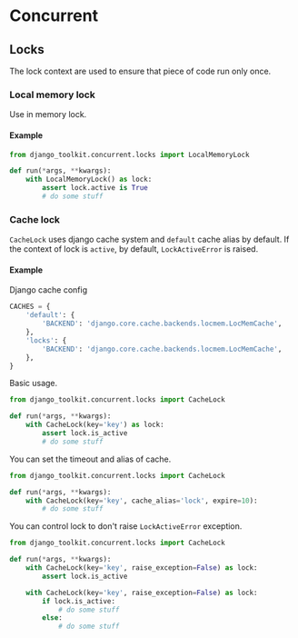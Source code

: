 # Concurrent

## Locks

The lock context are used to ensure that piece of code run only once.

### Local memory lock

Use in memory lock.

#### Example

```python
from django_toolkit.concurrent.locks import LocalMemoryLock

def run(*args, **kwargs):
    with LocalMemoryLock() as lock:
        assert lock.active is True
        # do some stuff
```

### Cache lock

`CacheLock` uses django cache system and `default` cache alias by default.
If the context of lock is `active`, by default, `LockActiveError` is raised.

#### Example

Django cache config

```python
CACHES = {
    'default': {
        'BACKEND': 'django.core.cache.backends.locmem.LocMemCache',
    },
    'locks': {
        'BACKEND': 'django.core.cache.backends.locmem.LocMemCache',
    },
}
```

Basic usage.

```python
from django_toolkit.concurrent.locks import CacheLock

def run(*args, **kwargs):
    with CacheLock(key='key') as lock:
        assert lock.is_active
        # do some stuff
```

You can set the timeout and alias of cache.

```python
from django_toolkit.concurrent.locks import CacheLock

def run(*args, **kwargs):
    with CacheLock(key='key', cache_alias='lock', expire=10):
        # do some stuff
```

You can control lock to don't raise `LockActiveError` exception.

```python
from django_toolkit.concurrent.locks import CacheLock

def run(*args, **kwargs):
    with CacheLock(key='key', raise_exception=False) as lock:
        assert lock.is_active

    with CacheLock(key='key', raise_exception=False) as lock:
        if lock.is_active:
            # do some stuff
        else:
            # do some stuff
```
